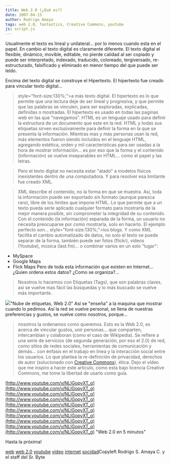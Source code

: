 ```yaml
---
title: Web 2.0 (¿Qué es?)
date: 2007-04-15
author: Rodrigo Amaya
tags: web 2.0, fantastico, Creative Commons, youtube
js: script.js
---
```


Usualmente el texto es
      lineal y unilateral... por lo menos cuando esta en el
      papel.
En cambio el texto
      digital es claramente diferente. El texto digital el flexible, dinámico, movible,
      editable, no pierde calidad al ser copiado y puede ser interpretado, indexado, traducido,
      coloreado, tergiversado, re-estructurado, falsificado y eliminado en menor tiempo del que
      puede ser leído.

Encima del texto digital se construye el Hipertexto.
El hipertexto fue creado
      para vincular texto digital...
>  style="font-size:130%;">a más texto digital.
El hipertexto es lo que permite que una lectura
      deje de ser lineal y progresiva, y que permite que las palabras se vinculen, para ser
      exploradas, explicadas, definidas o mostradas. El hipertexto es usado en todas las paginas web
      en las que "navegamos".
HTML es
      un lenguaje usado para definir la estructura de un documento que este en la red.
HTML y todas sus etiquetas sirven exclusivamente para definir
> la forma en la que se
> presenta la información.
 Mientras mas y más personas usan la red, más elementos fueron siendo
      incluidos en el lenguaje HTML, agregando estética, orden y mil características para ser usadas
      a la hora de mostrar información... es por eso que la forma y el contenido (información) se
      vuelve inseparables en HTML... como el papel y las letras.

> Pero el texto digital no
> necesita estar "atado" a modelos físicos inexistentes dentro de una
> computadora.
Y para resolver esa limitante fue
      creado XML.

> XML describe el contenido,
> no la forma en que se muestra.
Así, toda la información puede
      ser exportado sin formato (aunque parezca raro), libre de los limites que impone HTML. Lo que
      permite que a un texto pueda serle aplicado cualquier formato para mostrarla de la mejor
      manera posible, sin comprometer la integridad de su contenido. Con el contenido (la
      información) separada de la forma, un usuario no necesita preocuparse por como mostrarla, solo
      en hacerlo. El ejemplo perfecto son...
>  style="font-size:130%;">los blogs.
Y como XML facilita el
      cambio automatizado de datos, no solo el texto se puede separar de la forma, también puede ser
      fotos (flickr), vídeos (Youtube), música (last.fm)... o combinar varios en un solo
      "lugar":

- MySpace
- Google Maps
- Flick Maps
Pero de toda esta información que
      existen en Internet...¿Quien ordena estos datos? ¿Como se organiza?...

> Nosotros
> lo hacemos
 con Etiquetas (Tags),
      que son palabras claves, así se vuelve mas fácil las búsquedas y lo más buscado se vuelve más
      importante.

[![](http://bp3.blogger.com/_ayvorITawE4/RiLnUPXLh6I/AAAAAAAAAQ0/Oo7FZv6HkKQ/s320/800px-Web_2.0_Map.svg.png)](http://bp3.blogger.com/_ayvorITawE4/RiLnUPXLh6I/AAAAAAAAAQ0/Oo7FZv6HkKQ/s1600-h/800px-Web_2.0_Map.svg.png)"Nube de etiquetas, Web 2.0"
Así se
      "enseña" a la maquina que mostrar cuando lo pedimos. Así la red se vuelve personal, se llena
      de nuestras preferencias y gustos, se vuelve como nosotros, porque...

> nosotros la ordenamos como
> queremos.
Esto es la Web 2.0, es acerca de vincular gustos,
      unir personas... que comparten, intercambian y colaboran (como el caso de Wikipedia). Se
      refiere a una serie de servicios (de segunda generación, por eso el 2.0) de red, como sitios
      de redes sociales, herramientas de comunicación y demás... con énfasis en el trabajo en linea
      y la interacción social entre los usuarios. Lo que plantea la re-definición de privacidad,
      derechos de autor (solucionado con [Creative Commons](http://srbyte.blogspot.com/2007/03/qu-es-creative-commons.html)), ética. Dejo el vídeo que me inspiro a hacer este articulo, como esta bajo
      licencia Creative Commons, me tome la libertad de usarlo como guía.

[http://www.youtube.com/v/NLlGopyXT_g](http://www.youtube.com/v/NLlGopyXT_g)[http://www.youtube.com/v/NLlGopyXT_g](http://www.youtube.com/v/NLlGopyXT_g)[http://www.youtube.com/v/NLlGopyXT_g](http://www.youtube.com/v/NLlGopyXT_g)[http://www.youtube.com/v/NLlGopyXT_g](http://www.youtube.com/v/NLlGopyXT_g)[http://www.youtube.com/v/NLlGopyXT_g](http://www.youtube.com/v/NLlGopyXT_g)
"Web 2.0 en 5 minutos"

Hasta la próxima!

[web](http://www.blogalaxia.com/tags/web) [web 2.0](http://www.blogalaxia.com/tags/web) [youtube](http://www.blogalaxia.com/tags/youtube) [video](http://www.blogalaxia.com/tags/video) [internet](http://www.blogalaxia.com/tags/internet) [socidad](http://www.blogalaxia.com/tags/socidad)Copyleft Rodrigo S. Amaya
      C. y el staff del Sr. Byte